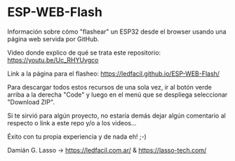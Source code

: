 # ESP-WEB-Flash
Información sobre cómo "flashear" un ESP32 desde el browser usando una página web servida por GitHub.

Video donde explico de qué se trata este repositorio: https://youtu.be/Uc_RHYUvgco

Link a la página para el flasheo: https://ledfacil.github.io/ESP-WEB-Flash/

Para descargar todos estos recursos de una sola vez, ir al botón verde arriba a la derecha "Code" y luego en el menú que se despliega seleccionar "Download ZIP".

Si te sirvió para algún proyecto, no estaría demás dejar algún comentario al respecto o link a este repo y/o a los videos...

Éxito con tu propia experiencia y de nada eh! ;-)

Damián G. Lasso -> https://ledfacil.com.ar/ & https://lasso-tech.com/
